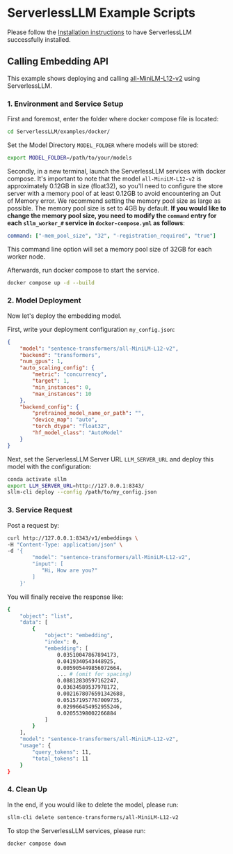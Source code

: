 # ServerlessLLM Example Scripts
Please follow the [Installation instructions](https://serverlessllm.github.io/docs/stable/getting_started/installation) to have ServerlessLLM successfully installed.
## Calling Embedding API
This example shows deploying and calling [all-MiniLM-L12-v2](https://huggingface.co/sentence-transformers/all-MiniLM-L12-v2) using ServerlessLLM.

### 1. Environment and Service Setup
First and foremost, enter the folder where docker compose file is located:
```bash
cd ServerlessLLM/examples/docker/
```
Set the Model Directory `MODEL_FOLDER` where models will be stored:
```bash
export MODEL_FOLDER=/path/to/your/models
```
Secondly, in a new terminal, launch the ServerlessLLM services with docker compose. It's important to note that the model `all-MiniLM-L12-v2` is approximately 0.12GB in size (float32), so you'll need to configure the store server with a memory pool of at least 0.12GB to avoid encountering an Out of Memory error. We recommend setting the memory pool size as large as possible. The memory pool size is set to 4GB by default. **If you would like to change the memory pool size, you need to modify the `command` entry for each `sllm_worker_#` service in `docker-compose.yml` as follows**:

```yaml
command: ["-mem_pool_size", "32", "-registration_required", "true"]
```

This command line option will set a memory pool size of 32GB for each worker node.

Afterwards, run docker compose to start the service.

```bash
docker compose up -d --build
```

### 2. Model Deployment
Now let's deploy the embedding model.

First, write your deployment configuration `my_config.json`:
```json
{
    "model": "sentence-transformers/all-MiniLM-L12-v2",
    "backend": "transformers",
    "num_gpus": 1,
    "auto_scaling_config": {
        "metric": "concurrency",
        "target": 1,
        "min_instances": 0,
        "max_instances": 10
    },
    "backend_config": {
        "pretrained_model_name_or_path": "",
        "device_map": "auto",
        "torch_dtype": "float32",
        "hf_model_class": "AutoModel"
    }
}
```
Next, set the ServerlessLLM Server URL `LLM_SERVER_URL` and deploy this model with the configuration:
```bash
conda activate sllm
export LLM_SERVER_URL=http://127.0.0.1:8343/
sllm-cli deploy --config /path/to/my_config.json
```

### 3. Service Request
Post a request by:
```bash
curl http://127.0.0.1:8343/v1/embeddings \
-H "Content-Type: application/json" \
-d '{
        "model": "sentence-transformers/all-MiniLM-L12-v2",
        "input": [
           "Hi, How are you?"
        ]
    }'
```
You will finally receive the response like:
```bash
{
    "object": "list",
    "data": [
        {
            "object": "embedding",
            "index": 0,
            "embedding": [
                0.03510047867894173,
                0.0419340543448925,
                0.005905449856072664，
                ... # (omit for spacing)
                0.08812830597162247,
                0.03634589537978172,
                0.0021678076591342688,
                0.051571957767009735,
                0.029966454952955246,
                0.02055398002266884
            ]
        }
    ],
    "model": "sentence-transformers/all-MiniLM-L12-v2",
    "usage": {
        "query_tokens": 11,
        "total_tokens": 11
    }
}
```

### 4. Clean Up
In the end, if you would like to delete the model, please run:
```bash
sllm-cli delete sentence-transformers/all-MiniLM-L12-v2
```

To stop the ServerlessLLM services, please run:
```bash
docker compose down
```